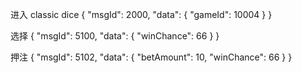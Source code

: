 进入 classic dice
{
"msgId": 2000,
"data": {
"gameId": 10004
}
}

选择
{
"msgId": 5100,
"data": {
"winChance": 66
}
}

押注
{
"msgId": 5102,
"data": {
"betAmount": 10,
"winChance": 66
}
}
